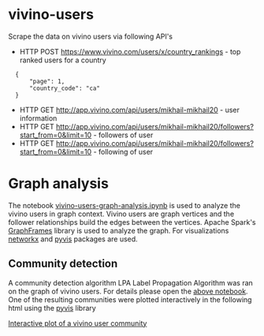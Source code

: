 # vivino-users

Scrape the data on vivino users via following API's
- HTTP POST https://www.vivino.com/users/x/country_rankings - top ranked users for a country
```
  {
      "page": 1,
      "country_code": "ca"
  }
```
- HTTP GET http://app.vivino.com/api/users/mikhail-mikhail20 - user information
- HTTP GET http://app.vivino.com/api/users/mikhail-mikhail20/followers?start_from=0&limit=10 - followers of user 
- HTTP GET http://app.vivino.com/api/users/mikhail-mikhail20/followers?start_from=0&limit=10 - following of user

# Graph analysis

The notebook [vivino-users-graph-analysis.ipynb](https://github.com/sansar-choinyambuu/vivino-users/blob/main/vivino-users-graph-analysis.ipynb) is used to analyze the vivino users in graph context. 
Vivino users are graph vertices and the follower relationships build the edges between the vertices. Apache Spark's [GraphFrames](https://graphframes.github.io/graphframes/docs/_site/index.html) library is used to analyze the graph. For visualizations [networkx](https://networkx.org/) and [pyvis](https://pyvis.readthedocs.io/en/latest/index.html) packages are used.

## Community detection
A community detection algorithm LPA Label Propagation Algorithm was ran on the graph of vivino users. For details please open the [above notebook](https://github.com/sansar-choinyambuu/vivino-users/blob/main/vivino-users-graph-analysis.ipynb). One of the resulting communities were plotted interactively in the following html using the [pyvis](https://pyvis.readthedocs.io/en/latest/index.html) library

[Interactive plot of a vivino user community](https://github.com/sansar-choinyambuu/vivino-users/blob/main/nx.html)

